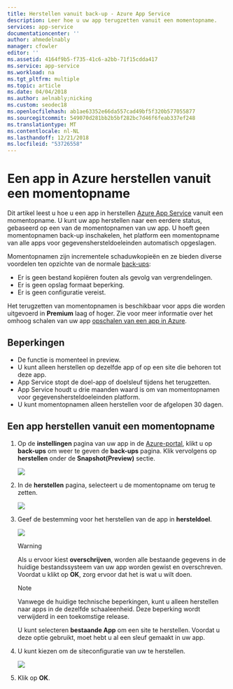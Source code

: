 ```yaml
---
title: Herstellen vanuit back-up - Azure App Service
description: Leer hoe u uw app terugzetten vanuit een momentopname.
services: app-service
documentationcenter: ''
author: ahmedelnably
manager: cfowler
editor: ''
ms.assetid: 4164f9b5-f735-41c6-a2bb-71f15cdda417
ms.service: app-service
ms.workload: na
ms.tgt_pltfrm: multiple
ms.topic: article
ms.date: 04/04/2018
ms.author: aelnably;nicking
ms.custom: seodec18
ms.openlocfilehash: ab1ae63352e66da557cad49bf5f320b577055877
ms.sourcegitcommit: 549070d281bb2b5bf282bc7d46f6feab337ef248
ms.translationtype: MT
ms.contentlocale: nl-NL
ms.lasthandoff: 12/21/2018
ms.locfileid: "53726558"
---
```

# <a name="restore-an-app-in-azure-from-a-snapshot"></a>Een app in Azure herstellen vanuit een momentopname
Dit artikel leest u hoe u een app in herstellen [Azure App Service](../app-service/overview.md) vanuit een momentopname. U kunt uw app herstellen naar een eerdere status, gebaseerd op een van de momentopnamen van uw app. U hoeft geen momentopnamen back-up inschakelen, het platform een momentopname van alle apps voor gegevenshersteldoeleinden automatisch opgeslagen.

Momentopnamen zijn incrementele schaduwkopieën en ze bieden diverse voordelen ten opzichte van de normale [back-ups](manage-backup.md):
- Er is geen bestand kopiëren fouten als gevolg van vergrendelingen.
- Er is geen opslag formaat beperking.
- Er is geen configuratie vereist.

Het terugzetten van momentopnamen is beschikbaar voor apps die worden uitgevoerd in **Premium** laag of hoger. Zie voor meer informatie over het omhoog schalen van uw app [opschalen van een app in Azure](web-sites-scale.md).

## <a name="limitations"></a>Beperkingen

- De functie is momenteel in preview.
- U kunt alleen herstellen op dezelfde app of op een site die behoren tot deze app.
- App Service stopt de doel-app of doelsleuf tijdens het terugzetten.
- App Service houdt u drie maanden waard is om van momentopnamen voor gegevenshersteldoeleinden platform.
- U kunt momentopnamen alleen herstellen voor de afgelopen 30 dagen.
 

## <a name="restore-an-app-from-a-snapshot"></a>Een app herstellen vanuit een momentopname

1. Op de **instellingen** pagina van uw app in de [Azure-portal](https://portal.azure.com), klikt u op **back-ups** om weer te geven de **back-ups** pagina. Klik vervolgens op **herstellen** onder de **Snapshot(Preview)** sectie.
   
    ![](./media/app-service-web-restore-snapshots/1.png)

2. In de **herstellen** pagina, selecteert u de momentopname om terug te zetten.
   
    ![](./media/app-service-web-restore-snapshots/2.png)
   
3. Geef de bestemming voor het herstellen van de app in **hersteldoel**.
   
    ![](./media/app-service-web-restore-snapshots/3.png)
   
   > [!WARNING]
   > Als u ervoor kiest **overschrijven**, worden alle bestaande gegevens in de huidige bestandssysteem van uw app worden gewist en overschreven. Voordat u klikt op **OK**, zorg ervoor dat het is wat u wilt doen.
   > 
   > 
      
   > [!Note]
   > Vanwege de huidige technische beperkingen, kunt u alleen herstellen naar apps in de dezelfde schaaleenheid. Deze beperking wordt verwijderd in een toekomstige release.
   > 
   > 
   
    U kunt selecteren **bestaande App** om een site te herstellen. Voordat u deze optie gebruikt, moet hebt u al een sleuf gemaakt in uw app.

4. U kunt kiezen om de siteconfiguratie van uw te herstellen.
   
    ![](./media/app-service-web-restore-snapshots/4.png)

5. Klik op **OK**.
